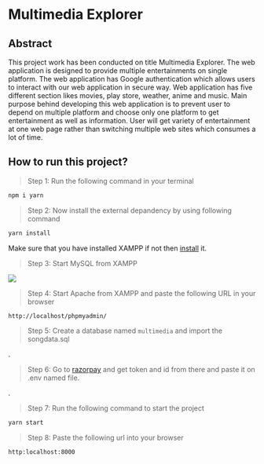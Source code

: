 # Multimedia Explorer

## Abstract

This project work has been conducted on title Multimedia Explorer. The web application is designed to provide multiple entertainments on single platform. The web application has Google authentication which allows users to interact with our web application in secure way. Web application has five different section likes movies, play store, weather, anime and music. Main purpose behind developing this web application is to prevent user to depend on multiple platform and choose only one platform to get entertainment as well as information. User will get variety of entertainment at one web page rather than switching multiple web sites which consumes a lot of time.

## How to run this project?

> Step 1: Run the following command in your terminal

```bash
npm i yarn
```

> Step 2: Now install the external depandency by using following command

```bash
yarn install
```

Make sure that you have installed XAMPP if not then [install](https://www.apachefriends.org/download.html) it.

> Step 3: Start MySQL from XAMPP

<img src="https://cdn.discordapp.com/attachments/960919309075509278/974629456201265202/Screenshot_2022-05-13_162758.png" align="center">


> Step 4: Start Apache from XAMPP and paste the following URL in your browser

```bash
http://localhost/phpmyadmin/
```

> Step 5: Create a database named `multimedia` and import the songdata.sql

.
> Step 6: Go to [razorpay](https://dashboard.razorpay.com/app/keys) and get token and id from there and paste it on .env named file.

.
> Step 7: Run the following command to start the project

```bash
yarn start
```

> Step 8: Paste the following url into your browser

```text
http:localhost:8000
```
